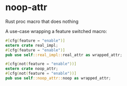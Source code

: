 # noop-attr
Rust proc macro that does nothing

A use-case wrapping a feature switched macro:
```rust
#[cfg(feature = "enable")]
extern crate real_impl;
#[cfg(feature = "enable")]
pub use self::real_impl::real_attr as wrapped_attr;

#[cfg(not(feature = "enable"))]
extern crate noop_attr;
#[cfg(not(feature = "enable"))]
pub use self::noop_attr::noop as wrapped_attr;
```
